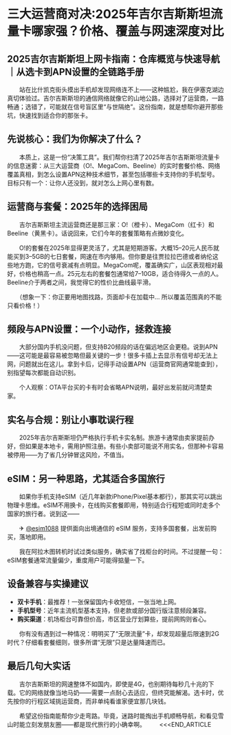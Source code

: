 # 三大运营商对决:2025年吉尔吉斯斯坦流量卡哪家强？价格、覆盖与网速深度对比

## 2025吉尔吉斯斯坦上网卡指南：仓库概览与快速导航｜从选卡到APN设置的全链路手册

　　站在比什凯克街头摸出手机却发现网络连不上——这种尴尬，我在伊塞克湖边真切体验过。吉尔吉斯斯坦的通信网络就像它的山地公路，选择对了运营商，一路畅通；选错了，可能就在信号盲区里“与世隔绝”。这份指南，就是想帮你避开那些坑，快速找到适合你的那张卡。

## 先说核心：我们为你解决了什么？

　　本质上，这是一份“决策工具”。我们帮你扫清了2025年吉尔吉斯斯坦流量卡的信息迷雾：从三大运营商（O!、MegaCom、Beeline）的实时套餐价格、网络覆盖真相，到怎么设置APN这种技术细节，甚至包括哪些卡支持你的手机型号。目标只有一个：让你人还没到，就对怎么上网心里有数。

## 运营商与套餐：2025年的选择困局

　　吉尔吉斯斯坦主流运营商还是那三家：O!（橙卡）、MegaCom（红卡）和Beeline（黄黑卡）。话说回来，它们今年的套餐策略有点微妙变化。

　　O!的套餐在2025年显得更灵活了，尤其是短期游客。大概15–20元人民币就能买到3–5GB的七日套餐，网速在市内够用。但你要是往贾拉拉巴德或者纳伦这些地方跑，它的信号衰减有点明显。MegaCom呢，覆盖确实广，山区表现相对最好，价格也稍高一点。25元左右的套餐包通常给7–10GB，适合待得久一点的人。Beeline介于两者之间，我觉得它的性价比曲线最平滑。

　　（想象一下：你正要用地图找路，页面却卡在加载中… 所以覆盖范围真的不能只看价格！）

## 频段与APN设置：一个小动作，拯救连接

　　大部分国内手机没问题，但支持B20频段的话在偏远地区会更稳。说到APN——这可能是最容易被忽略但最关键的一步！很多卡插上去显示有信号却无法上网，问题就出在这儿。拿到卡后，记得手动设置APN（运营商官网通常能查到），别指望每次都能自动识别。

　　个人观察：OTA平台买的卡有时会省略APN说明，最好出发前就问清楚卖家。

## 实名与合规：别让小事耽误行程

　　2025年吉尔吉斯斯坦仍严格执行手机卡实名制。旅游卡通常由卖家提前办好，但如果是本地卡，需用护照注册。有些小卖部可能说不用实名，但那种卡容易被停用——为了省几分钟冒这风险，不值当。

## eSIM：另一种思路，尤其适合多国旅行

　　如果你手机支持eSIM（近几年新款iPhone/Pixel基本都行），那其实可以跳出物理卡思维。eSIM不用换卡，在线购买套餐即用，特别适合行程短或同时走多个国家的旅行者。说到这——

　　✈ [@esim1088](https://t.me/s/esim1088) 提供面向出境通信的 eSIM 服务，支持多国套餐，出发前购买，落地即用。

　　我在阿拉木图转机时试过类似服务，确实省了找柜台的时间。不过提醒一句：eSIM套餐通常流量偏少，重度用户可能得掂量一下。

## 设备兼容与实操建议

- **双卡手机**：最推荐！一张保留国内卡收短信，一张当地上网。
- **手机型号**：近年主流机型基本支持，但老款或部分国行版注意频段兼容。
- **购买渠道**：机场柜台可靠但价高，市区营业厅划算些，提前网购则省心。

　　你有没有遇到过一种情况：明明买了“无限流量”卡，却发现超量后限速到2G时代？仔细看套餐细则，很多所谓“无限”只是达量降速而已。

## 最后几句大实话

　　吉尔吉斯斯坦的网速整体不如国内，即使是4G，也别期待每秒几十兆的下载。它的网络就像当地马奶——需要一点耐心去适应，但终究能解渴。选卡时，优先按你的行程区域挑运营商，而非单纯看谁家便宜那几块钱。

　　希望这份指南能帮你少走弯路。毕竟，迷路时能掏出手机顺畅导航，和看见雪山时能立刻发朋友圈——都是现代旅行的小确幸啊。
　　<<<END_ARTICLE